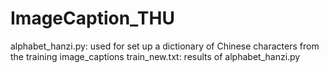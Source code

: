 # ImageCaption_THU

alphabet_hanzi.py: used for set up a dictionary of Chinese characters from the training image_captions
train_new.txt: results of alphabet_hanzi.py
